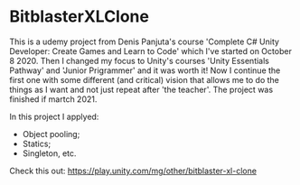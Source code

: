 # BitblasterXLClone

This is a udemy project from Denis Panjuta's course 'Complete C# Unity Developer: Create Games and Learn to Code' which I've started on October 8 2020.
Then I changed my focus to Unity's courses 'Unity Essentials Pathway' and 'Junior Prigrammer' and it was worth it!
Now I continue the first one with some different (and critical) vision that allows me to do the things as I want and not just repeat after 'the teacher'.
The project was finished if martch 2021.

In this project I applyed:
- Object pooling;
- Statics;
- Singleton, etc.

Check this out:
https://play.unity.com/mg/other/bitblaster-xl-clone
